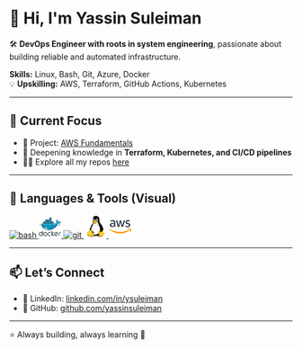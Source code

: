 # 👋 Hi, I'm Yassin Suleiman  

🛠️ **DevOps Engineer with roots in system engineering**, passionate about building reliable and automated infrastructure.  

**Skills:** Linux, Bash, Git, Azure, Docker  
💡 **Upskilling:** AWS, Terraform, GitHub Actions, Kubernetes  

---

## 📂 Current Focus  

- 🔭 Project: [AWS Fundamentals](https://github.com/yassinsuleiman/DevOps-Learning-AWS)
- 🌱 Deepening knowledge in **Terraform, Kubernetes, and CI/CD pipelines**  
- 👨‍💻 Explore all my repos [here](https://github.com/yassinsuleiman?tab=repositories)  

---

## 🧰 Languages & Tools (Visual)  

<p align="left"> 
  <a href="https://www.gnu.org/software/bash/" target="_blank" rel="noreferrer">
    <img src="https://www.vectorlogo.zone/logos/gnu_bash/gnu_bash-icon.svg" alt="bash" width="40" height="40"/>
  </a>
  <a href="https://www.docker.com/" target="_blank" rel="noreferrer">
    <img src="https://raw.githubusercontent.com/devicons/devicon/master/icons/docker/docker-original-wordmark.svg" alt="docker" width="40" height="40"/>
  </a>
  <a href="https://git-scm.com/" target="_blank" rel="noreferrer">
    <img src="https://www.vectorlogo.zone/logos/git-scm/git-scm-icon.svg" alt="git" width="40" height="40"/>
  </a>
  <a href="https://www.linux.org/" target="_blank" rel="noreferrer">
    <img src="https://raw.githubusercontent.com/devicons/devicon/master/icons/linux/linux-original.svg" alt="linux" width="40" height="40"/>
  </a>
  <a href="https://aws.amazon.com/" target="_blank" rel="noreferrer">
    <img src="https://raw.githubusercontent.com/devicons/devicon/master/icons/amazonwebservices/amazonwebservices-original-wordmark.svg" alt="aws" width="40" height="40"/>
  </a>
</p>  

---

## 📫 Let’s Connect  

- 💼 LinkedIn: [linkedin.com/in/ysuleiman](https://linkedin.com/in/ysuleiman/)  
- 🐙 GitHub: [github.com/yassinsuleiman](https://github.com/yassinsuleiman)  

---

⭐ Always building, always learning 🚀  
